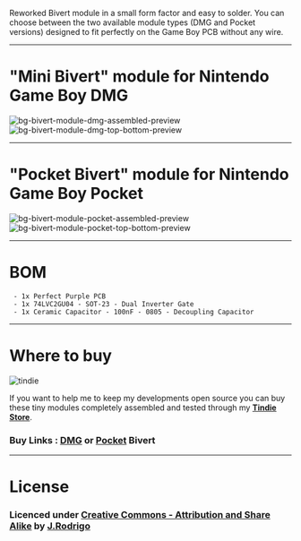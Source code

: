 Reworked Bivert module in a small form factor and easy to solder. You can choose between the two available module types (DMG and Pocket versions) designed to fit perfectly on the Game Boy PCB without any wire.

---

# "Mini Bivert" module for Nintendo Game Boy DMG

![bg-bivert-module-dmg-assembled-preview](https://www.jrodrigo.net/wp-content/uploads/2017/12/mini_bivert_mod_dmg-01.jpg)
![bg-bivert-module-dmg-top-bottom-preview](https://www.jrodrigo.net/wp-content/uploads/2017/12/mini_bivert_mod_pcb_topbot.jpg)

---

# "Pocket Bivert" module for Nintendo Game Boy Pocket

![bg-bivert-module-pocket-assembled-preview](https://www.jrodrigo.net/wp-content/uploads/2018/06/pocket_bivert_mbg-001-e1529364646840.jpg)
![bg-bivert-module-pocket-top-bottom-preview](https://www.jrodrigo.net/wp-content/uploads/2018/06/pocket_bivert_mbg-001_module-e1529364621512.jpg)

---

# BOM

```
 - 1x Perfect Purple PCB
 - 1x 74LVC2GU04 - SOT-23 - Dual Inverter Gate
 - 1x Ceramic Capacitor - 100nF - 0805 - Decoupling Capacitor
```

---

# Where to buy

![tindie](https://www.jrodrigo.net/wp-content/uploads/2014/04/tindie-logo@2x.png)

If you want to help me to keep my developments open source you can buy these tiny modules completely assembled and tested through my [**Tindie Store**](http://tindie.jrodrigo.net/).

### Buy Links : [DMG](https://www.tindie.com/products/JRodrigo/bivert-module-for-nintendo-game-boy-dmg/) or [Pocket](https://www.tindie.com/products/JRodrigo/bivert-module-for-nintendo-game-boy-pocket/) Bivert

---

# License
### Licenced under [Creative Commons - Attribution and Share Alike](https://github.com/JRodrigoTech/Mini-Bivert-Module/blob/master/LICENSE.md) by [J.Rodrigo](http://www.jrodrigo.net)

